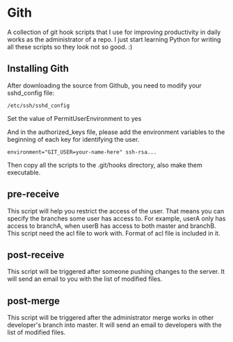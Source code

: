 Gith
========
A collection of git hook scripts that I use for improving productivity in daily works as the administrator of a repo. I just start learning Python for writing all these scripts so they look not so good. :)

Installing Gith
-------------------
After downloading the source from Github, you need to modify your sshd_config file:

	/etc/ssh/sshd_config

Set the value of PermitUserEnvironment to yes

And in the authorized_keys file, please add the environment variables to the beginning of each key for identifying the user.

	environment="GIT_USER=your-name-here" ssh-rsa...

Then copy all the scripts to the .git/hooks directory, also make them executable.


pre-receive
-------------------
This script will help you restrict the access of the user. That means you can specify the branches some user has access to. For example, userA only has access to branchA, when userB has access to both master and branchB. This script need the acl file to work with. Format of acl file is included in it.

post-receive
-------------------
This script will be triggered after someone pushing changes to the server. It will send an email to you with the list of modified files.

post-merge
-------------------
This script will be triggered after the administrator merge works in other developer's branch into master. It will send an email to developers with the list of modified files.


